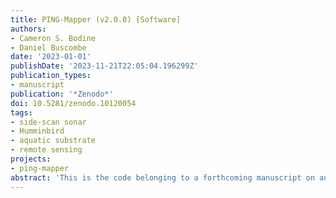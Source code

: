 ```yaml
---
title: PING-Mapper (v2.0.0) [Software]
authors:
- Cameron S. Bodine
- Daniel Buscombe
date: '2023-01-01'
publishDate: '2023-11-21T22:05:04.196299Z'
publication_types:
- manuscript
publication: '*Zenodo*'
doi: 10.5281/zenodo.10120054
tags:
- side-scan sonar
- Humminbird
- aquatic substrate
- remote sensing
projects:
- ping-mapper
abstract: 'This is the code belonging to a forthcoming manuscript on automated substrate mapping.'
---
```

